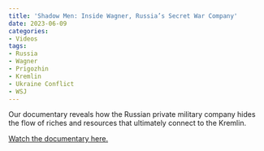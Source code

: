 ```yaml
---
title: 'Shadow Men: Inside Wagner, Russia’s Secret War Company'
date: 2023-06-09
categories:
- Videos
tags:
- Russia
- Wagner
- Prigozhin
- Kremlin
- Ukraine Conflict
- WSJ
---
```

Our documentary reveals how the Russian private military company hides the flow of riches and resources that ultimately connect to the Kremlin.

[Watch the documentary here.](https://www.wsj.com/video/series/shadow-men/shadow-men-inside-wagner-russias-secret-war-company/29735C37-0B4E-4E70-8E8C-C46FB711370C)
